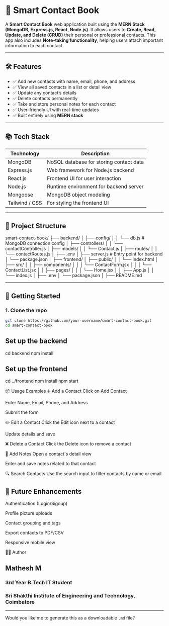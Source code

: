 # 📘 Smart Contact Book

A **Smart Contact Book** web application built using the **MERN Stack (MongoDB, Express.js, React, Node.js)**.
It allows users to **Create, Read, Update, and Delete (CRUD)** their personal or professional contacts. This app also includes **Note-taking functionality**, helping users attach important information to each contact.

---

## 🛠️ Features

- ✅ Add new contacts with name, email, phone, and address
- ✅ View all saved contacts in a list or detail view
- ✅ Update any contact’s details
- ✅ Delete contacts permanently
- ✅ Take and store personal notes for each contact
- ✅ User-friendly UI with real-time updates
- ✅ Built entirely using **MERN stack**

---

## 📚 Tech Stack

| Technology      | Description                             |
| --------------- | --------------------------------------- |
| MongoDB         | NoSQL database for storing contact data |
| Express.js      | Web framework for Node.js backend       |
| React.js        | Frontend UI for user interaction        |
| Node.js         | Runtime environment for backend server  |
| Mongoose        | MongoDB object modeling                 |
| Tailwind  / CSS | For styling the frontend UI             |

---

## 📂 Project Structure



smart-contact-book/
├── backend/
│ ├── config/
│ │ └── db.js # MongoDB connection config
│ ├── controllers/
│ │ └── contactController.js
│ ├── models/
│ │ └── Contact.js
│ ├── routes/
│ │ └── contactRoutes.js
│ ├── .env
│ ├── server.js # Entry point for backend
│ └── package.json
│
├── frontend/
│ ├── public/
│ │ └── index.html
│ ├── src/
│ │ ├── components/
│ │ │ └── ContactForm.jsx
│ │ │ └── ContactList.jsx
│ │ ├── pages/
│ │ │ └── Home.jsx
│ │ ├── App.js
│ │ └── index.js
│ ├── .env
│ └── package.json
│
├── README.md



---

## 🚀 Getting Started

### 1. Clone the repo

```bash
git clone https://github.com/your-username/smart-contact-book.git
cd smart-contact-book

```

## Set up the backend

cd backend
npm install

## Set up the frontend

cd ../frontend
npm install
npm start


📦 Usage Examples
➕ Add a Contact
Click on Add Contact

Enter Name, Email, Phone, and Address

Submit the form

✏️ Edit a Contact
Click the Edit icon next to a contact

Update details and save

❌ Delete a Contact
Click the Delete icon to remove a contact

📝 Add Notes
Open a contact's detail view

Enter and save notes related to that contact

🔍 Search Contacts
Use the search input to filter contacts by name or email



## 📌 Future Enhancements

Authentication (Login/Signup)

Profile picture uploads

Contact grouping and tags

Export contacts to PDF/CSV

Responsive mobile view

🙋‍♂️ Author
## Mathesh M
### 3rd Year B.Tech IT Student
### Sri Shakthi Institute of Engineering and Technology, Coimbatore



---

Would you like me to generate this as a downloadable `.md` file?
